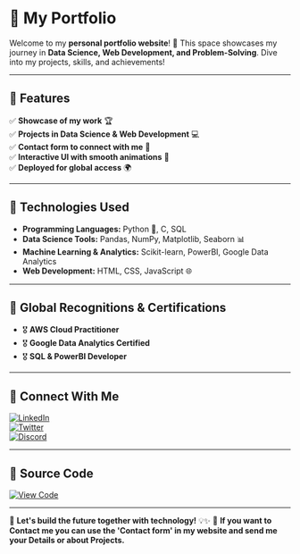 # 🌟 My Portfolio

Welcome to my **personal portfolio website**! 🚀 This space showcases my journey in **Data Science, Web Development, and Problem-Solving**. Dive into my projects, skills, and achievements!

---

## 📌 Features

✅ **Showcase of my work** 🏆  
✅ **Projects in Data Science & Web Development** 💻  
✅ **Contact form to connect with me** 📩  
✅ **Interactive UI with smooth animations** 🎨  
✅ **Deployed for global access** 🌍

---

## 🚀 Technologies Used

- **Programming Languages:** Python 🐍, C, SQL
- **Data Science Tools:** Pandas, NumPy, Matplotlib, Seaborn 📊
- **Machine Learning & Analytics:** Scikit-learn, PowerBI, Google Data Analytics
- **Web Development:** HTML, CSS, JavaScript 🌐

---

## 🏅 Global Recognitions & Certifications

- 🎖️ **AWS Cloud Practitioner**
- 🎖️ **Google Data Analytics Certified**
- 🎖️ **SQL & PowerBI Developer**

---

## 🔗 Connect With Me

[![LinkedIn](https://img.shields.io/badge/LinkedIn-Connect-blue?style=for-the-badge&logo=linkedin)](https://www.linkedin.com/in/saquib-hazari/)  
[![Twitter](https://img.shields.io/badge/Twitter-Follow-blue?style=for-the-badge&logo=twitter)](https://x.com/saquib7298)  
[![Discord](https://img.shields.io/badge/Discord-Join-7289DA?style=for-the-badge&logo=discord)](https://discord.gg/g94nSf9M)

---

## 📂 Source Code

[![View Code](https://img.shields.io/badge/GitHub-Source_Code-black?style=for-the-badge&logo=github)](your-github-repo-url)

---

🚀 **Let's build the future together with technology!** 💡✨
🧩 **If you want to Contact me you can use the 'Contact form' in my website and send me your Details or about Projects.**
